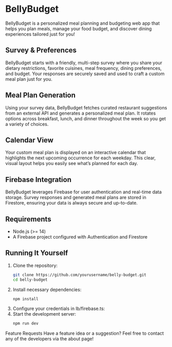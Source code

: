 BellyBudget
===========

BellyBudget is a personalized meal planning and budgeting web app that helps you plan meals, manage your food budget, and discover dining experiences tailored just for you!

Survey & Preferences
--------------------
BellyBudget starts with a friendly, multi-step survey where you share your dietary restrictions, favorite cuisines, meal frequency, dining preferences, and budget. Your responses are securely saved and used to craft a custom meal plan just for you.

Meal Plan Generation
--------------------
Using your survey data, BellyBudget fetches curated restaurant suggestions from an external API and generates a personalized meal plan. It rotates options across breakfast, lunch, and dinner throughout the week so you get a variety of choices.

Calendar View
-------------
Your custom meal plan is displayed on an interactive calendar that highlights the next upcoming occurrence for each weekday. This clear, visual layout helps you easily see what’s planned for each day.

Firebase Integration
--------------------
BellyBudget leverages Firebase for user authentication and real-time data storage. Survey responses and generated meal plans are stored in Firestore, ensuring your data is always secure and up-to-date.

Requirements
------------
- Node.js (>= 14)
- A Firebase project configured with Authentication and Firestore

Running It Yourself
-------------------
1. Clone the repository:
   ```bash
   git clone https://github.com/yourusername/belly-budget.git
   cd belly-budget
   ```
2. Install necessary dependencies:
   ```bash
   npm install
   ```
3. Configure your credentials in lb/firebase.ts:
4. Start the development server:
   ```bash
   npm run dev
   ```
Feature Requests
Have a feature idea or a suggestion? Feel free to contact any of the developers via the about page!